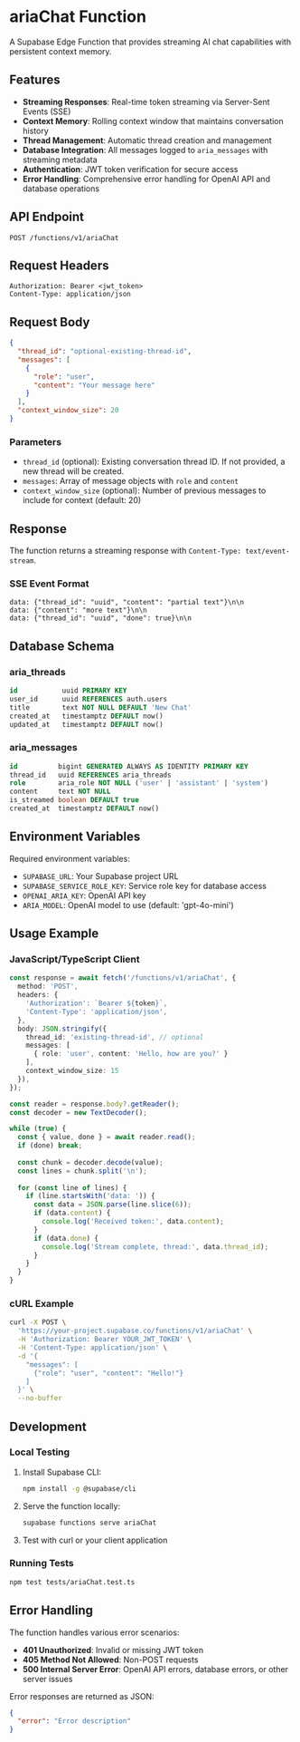 # ariaChat Function

A Supabase Edge Function that provides streaming AI chat capabilities with persistent context memory.

## Features

- **Streaming Responses**: Real-time token streaming via Server-Sent Events (SSE)
- **Context Memory**: Rolling context window that maintains conversation history
- **Thread Management**: Automatic thread creation and management
- **Database Integration**: All messages logged to `aria_messages` with streaming metadata
- **Authentication**: JWT token verification for secure access
- **Error Handling**: Comprehensive error handling for OpenAI API and database operations

## API Endpoint

```
POST /functions/v1/ariaChat
```

## Request Headers

```
Authorization: Bearer <jwt_token>
Content-Type: application/json
```

## Request Body

```json
{
  "thread_id": "optional-existing-thread-id",
  "messages": [
    {
      "role": "user",
      "content": "Your message here"
    }
  ],
  "context_window_size": 20
}
```

### Parameters

- `thread_id` (optional): Existing conversation thread ID. If not provided, a new thread will be created.
- `messages`: Array of message objects with `role` and `content`
- `context_window_size` (optional): Number of previous messages to include for context (default: 20)

## Response

The function returns a streaming response with `Content-Type: text/event-stream`.

### SSE Event Format

```
data: {"thread_id": "uuid", "content": "partial text"}\n\n
data: {"content": "more text"}\n\n
data: {"thread_id": "uuid", "done": true}\n\n
```

## Database Schema

### aria_threads
```sql
id           uuid PRIMARY KEY
user_id      uuid REFERENCES auth.users
title        text NOT NULL DEFAULT 'New Chat'
created_at   timestamptz DEFAULT now()
updated_at   timestamptz DEFAULT now()
```

### aria_messages
```sql
id          bigint GENERATED ALWAYS AS IDENTITY PRIMARY KEY
thread_id   uuid REFERENCES aria_threads
role        aria_role NOT NULL ('user' | 'assistant' | 'system')
content     text NOT NULL
is_streamed boolean DEFAULT true
created_at  timestamptz DEFAULT now()
```

## Environment Variables

Required environment variables:

- `SUPABASE_URL`: Your Supabase project URL
- `SUPABASE_SERVICE_ROLE_KEY`: Service role key for database access
- `OPENAI_ARIA_KEY`: OpenAI API key
- `ARIA_MODEL`: OpenAI model to use (default: 'gpt-4o-mini')

## Usage Example

### JavaScript/TypeScript Client

```typescript
const response = await fetch('/functions/v1/ariaChat', {
  method: 'POST',
  headers: {
    'Authorization': `Bearer ${token}`,
    'Content-Type': 'application/json',
  },
  body: JSON.stringify({
    thread_id: 'existing-thread-id', // optional
    messages: [
      { role: 'user', content: 'Hello, how are you?' }
    ],
    context_window_size: 15
  }),
});

const reader = response.body?.getReader();
const decoder = new TextDecoder();

while (true) {
  const { value, done } = await reader.read();
  if (done) break;
  
  const chunk = decoder.decode(value);
  const lines = chunk.split('\n');
  
  for (const line of lines) {
    if (line.startsWith('data: ')) {
      const data = JSON.parse(line.slice(6));
      if (data.content) {
        console.log('Received token:', data.content);
      }
      if (data.done) {
        console.log('Stream complete, thread:', data.thread_id);
      }
    }
  }
}
```

### cURL Example

```bash
curl -X POST \
  'https://your-project.supabase.co/functions/v1/ariaChat' \
  -H 'Authorization: Bearer YOUR_JWT_TOKEN' \
  -H 'Content-Type: application/json' \
  -d '{
    "messages": [
      {"role": "user", "content": "Hello!"}
    ]
  }' \
  --no-buffer
```

## Development

### Local Testing

1. Install Supabase CLI:
   ```bash
   npm install -g @supabase/cli
   ```

2. Serve the function locally:
   ```bash
   supabase functions serve ariaChat
   ```

3. Test with curl or your client application

### Running Tests

```bash
npm test tests/ariaChat.test.ts
```

## Error Handling

The function handles various error scenarios:

- **401 Unauthorized**: Invalid or missing JWT token
- **405 Method Not Allowed**: Non-POST requests
- **500 Internal Server Error**: OpenAI API errors, database errors, or other server issues

Error responses are returned as JSON:

```json
{
  "error": "Error description"
}
```
